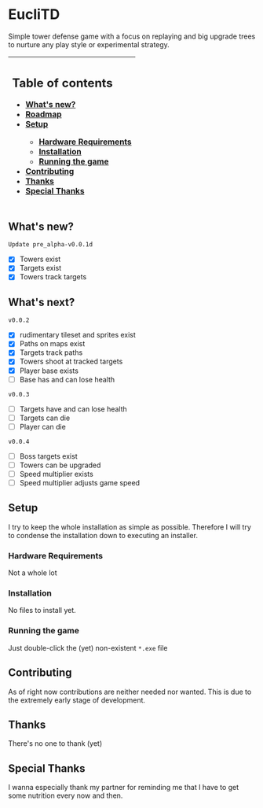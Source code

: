 # EucliTD
Simple tower defense game with a focus on replaying and big upgrade trees to nurture any play style or experimental strategy.

|<h2>Table of contents</h2><ul><li>[What's new?](#whats-new)</li><li>[Roadmap](#whats-next)</li><li>[Setup](#setup)</li><ul><li>[Hardware Requirements](#hardware-requirements)</li><li>[Installation](#installation)</li><li>[Running the game](#running-the-game)</li></ul><li>[Contributing](#contributing)</li><li>[Thanks](#thanks)</li><li>[Special Thanks](#special-thanks)</li></ul></ul>|
|:--|

## What's new?
`Update pre_alpha-v0.0.1d`
- [x] Towers exist 
- [x] Targets exist 
- [x] Towers track targets 

## What's next?
`v0.0.2`
 - [x] rudimentary tileset and sprites exist
 - [x] Paths on maps exist 
 - [x] Targets track paths 
 - [x] Towers shoot at tracked targets 
 - [x] Player base exists
 - [ ] Base has and can lose health 

`v0.0.3`
 - [ ] Targets have and can lose health 
 - [ ] Targets can die 
 - [ ] Player can die 

`v0.0.4`
 - [ ] Boss targets exist
 - [ ] Towers can be upgraded
 - [ ] Speed multiplier exists
 - [ ] Speed multiplier adjusts game speed

## Setup
I try to keep the whole installation as simple as possible. Therefore I will try to condense the installation down to executing an installer.

### Hardware Requirements
Not a whole lot

### Installation
No files to install yet. 

### Running the game
Just double-click the (yet) non-existent `*.exe` file

## Contributing
As of right now contributions are neither needed nor wanted. This is due to the extremely early stage of development.

## Thanks
There's no one to thank (yet)

## Special Thanks
I wanna especially thank my partner for reminding me that I have to get some nutrition every now and then.

